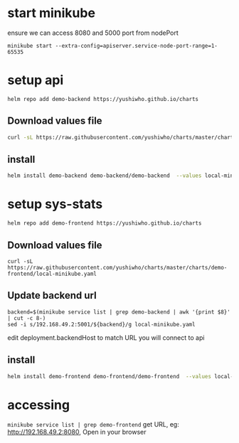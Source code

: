 # start minikube
ensure we can access 8080 and 5000 port from nodePort
```
minikube start --extra-config=apiserver.service-node-port-range=1-65535
```
# setup api
```
helm repo add demo-backend https://yushiwho.github.io/charts
```

## Download values file
```bash
curl -sL https://raw.githubusercontent.com/yushiwho/charts/master/charts/demo-backend/local-minikube.yaml
```

## install 
```bash
helm install demo-backend demo-backend/demo-backend  --values local-minikube.yaml -n demo-backend
```

# setup sys-stats
```
helm repo add demo-frontend https://yushiwho.github.io/charts
```

## Download values file
```
curl -sL https://raw.githubusercontent.com/yushiwho/charts/master/charts/demo-frontend/local-minikube.yaml
```

## Update backend url
```
backend=$(minikube service list | grep demo-backend | awk '{print $8}' | cut -c 8-)
sed -i s/192.168.49.2:5001/${backend}/g local-minikube.yaml
```
edit deployment.backendHost to match URL you will connect to api

## install 
```bash
helm install demo-frontend demo-frontend/demo-frontend  --values local-minikube.yaml -n demo-frontend
```

# accessing
`minikube service list | grep demo-frontend` get URL, eg: http://192.168.49.2:8080, Open in your browser